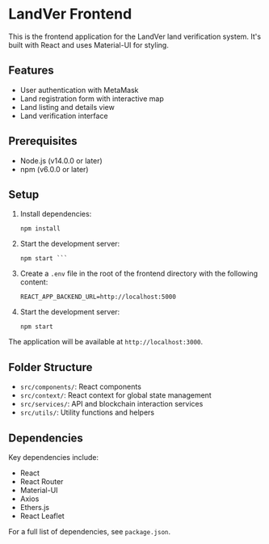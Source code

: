 # LandVer Frontend

This is the frontend application for the LandVer land verification system. It's built with React and uses Material-UI for styling.

## Features

- User authentication with MetaMask
- Land registration form with interactive map
- Land listing and details view
- Land verification interface

## Prerequisites

- Node.js (v14.0.0 or later)
- npm (v6.0.0 or later)

## Setup

1. Install dependencies:
   ```
   npm install
   ```

2. Start the development server:
   ```
   npm start ```

3. Create a `.env` file in the root of the frontend directory with the following content:
   ```
   REACT_APP_BACKEND_URL=http://localhost:5000
   ```

4. Start the development server:
   ```
   npm start
   ```

The application will be available at `http://localhost:3000`.

## Folder Structure

- `src/components/`: React components
- `src/context/`: React context for global state management
- `src/services/`: API and blockchain interaction services
- `src/utils/`: Utility functions and helpers

## Dependencies

Key dependencies include:

- React
- React Router
- Material-UI
- Axios
- Ethers.js
- React Leaflet

For a full list of dependencies, see `package.json`.